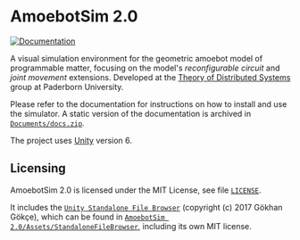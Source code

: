 # AmoebotSim 2.0

[![Documentation](https://github.com/martmannupb/AmoebotSim-2.0/actions/workflows/build-docs.yml/badge.svg)](https://github.com/martmannupb/AmoebotSim-2.0/actions/workflows/build-docs.yml)

A visual simulation environment for the geometric amoebot model of programmable matter, focusing on the model's *reconfigurable circuit* and *joint movement* extensions.
Developed at the [Theory of Distributed Systems](https://cs.uni-paderborn.de/en/ti) group at Paderborn University.

Please refer to the documentation for instructions on how to install and use the simulator.
A static version of the documentation is archived in [`Documents/docs.zip`](Documentation/docs.zip).

The project uses [Unity](https://unity.com/) version 6.


## Licensing

AmoebotSim 2.0 is licensed under the MIT License, see file [`LICENSE`](LICENSE).

It includes the [`Unity Standalone File Browser`](https://github.com/gkngkc/UnityStandaloneFileBrowser) (copyright (c) 2017 Gökhan Gökçe), which can be found in [`AmoebotSim 2.0/Assets/StandaloneFileBrowser`](AmoebotSim%202.0/Assets/StandaloneFileBrowser), including its own MIT license.
